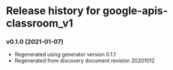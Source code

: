 # Release history for google-apis-classroom_v1

### v0.1.0 (2021-01-07)

* Regenerated using generator version 0.1.1
* Regenerated from discovery document revision 20201012

